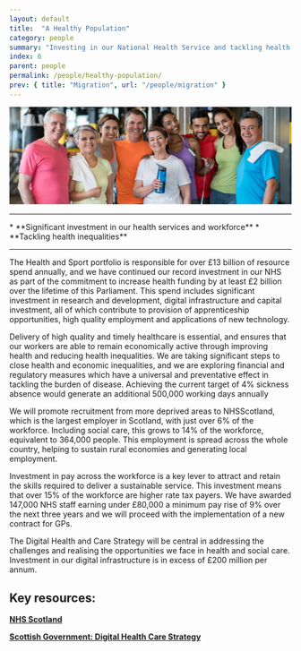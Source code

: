 ```yaml
---
layout: default
title:  "A Healthy Population"
category: people
summary: "Investing in our National Health Service and tackling health inequalities."
index: 6
parent: people
permalink: /people/healthy-population/
prev: { title: "Migration", url: "/people/migration" }
---
```

![Healthy Population Photo](/assets/images/pageimages/people5.jpg)
<br>
<hr>
* **Significant investment in our health services and workforce**
* **Tackling health inequalities**

<hr>

The Health and Sport portfolio is responsible for over £13 billion of resource spend annually, and we have continued our record investment in our NHS as part of the commitment to increase health funding by at least £2 billion over the lifetime of this Parliament. This spend includes significant investment in research and development, digital infrastructure and capital investment, all of which contribute to provision of apprenticeship opportunities, high quality employment and applications of new technology.

Delivery of high quality and timely healthcare is essential, and ensures that our workers are able to remain economically active through improving health and reducing health inequalities. We are taking significant steps to close health and economic inequalities, and we are exploring financial and regulatory measures which have a universal and preventative effect in tackling the burden of disease. Achieving the current target of 4% sickness absence would generate an additional 500,000 working days annually

We will promote recruitment from more deprived areas to NHSScotland, which is the largest employer in Scotland, with just over 6% of the workforce.  Including social care, this grows to 14% of the workforce, equivalent to 364,000 people. This employment is spread across the whole country, helping to sustain rural economies and generating local employment.  

Investment in pay across the workforce is a key lever to attract and retain the skills required to deliver a sustainable service. This investment means that over 15% of the workforce are higher rate tax payers. We have awarded 147,000 NHS staff earning under £80,000 a minimum pay rise of 9% over the next three years and we will proceed with the implementation of a new contract for GPs.  

The Digital Health and Care Strategy will be central in addressing the challenges and realising the opportunities we face in health and social care.  Investment in our digital infrastructure is in excess of £200 million per annum.



## Key resources:
**[NHS Scotland](https://www.scot.nhs.uk/)**  

**[Scottish Government: Digital Health Care Strategy](https://beta.gov.scot/publications/scotlands-digital-health-care-strategy-enabling-connecting-empowering/)**  
